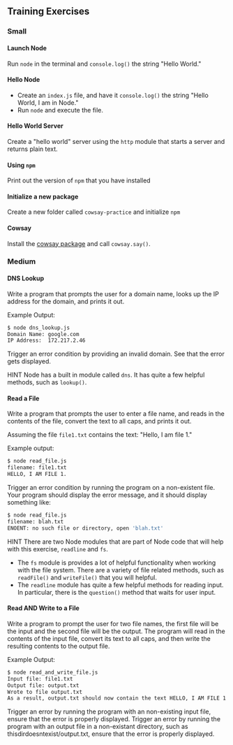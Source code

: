 ## Training Exercises

### Small

#### Launch Node

Run `node` in the terminal and `console.log()` the string "Hello World."


#### Hello Node

* Create an `index.js` file, and have it `console.log()` the string "Hello World, I am in Node."
* Run `node` and execute the file.


#### Hello World Server

Create a "hello world" server using the `http` module that starts a server and returns plain text.


#### Using `npm`

Print out the version of `npm` that you have installed


#### Initialize a new package

Create a new folder called `cowsay-practice` and initialize `npm`


#### Cowsay

Install the [cowsay package](https://www.npmjs.com/package/cowsay) and call `cowsay.say()`.


### Medium

#### DNS Lookup

Write a program that prompts the user for a domain name, looks up the IP address for the domain, and prints it out.

Example Output:

```sh
$ node dns_lookup.js
Domain Name: google.com
IP Address:  172.217.2.46
```

Trigger an error condition by providing an invalid domain. See that the error gets displayed.

HINT
Node has a built in module called `dns`.  It has quite a few helpful methods, such as `lookup()`.


#### Read a File

Write a program that prompts the user to enter a file name, and reads in the contents of the file, convert the text to all caps, and prints it out.

Assuming the file `file1.txt` contains the text: "Hello, I am file 1."

Example output:

```sh
$ node read_file.js
filename: file1.txt
HELLO, I AM FILE 1.
```

Trigger an error condition by running the program on a non-existent file. Your program should display the error message, and it should display something like:

```sh
$ node read_file.js
filename: blah.txt
ENOENT: no such file or directory, open 'blah.txt'
```

HINT
There are two Node modules that are part of Node code that will help with this exercise, `readline` and `fs`.

- The `fs` module is provides a lot of helpful functionality when working with the file system. There are a variety of file related methods, such as `readFile()` and `writeFile()` that you will helpful.
- The `readline` module has quite a few helpful methods for reading input.  In particular, there is the `question()` method that waits for user input.




#### Read AND Write to a File

Write a program to prompt the user for two file names, the first file will be the input and the second file will be the output. The program will read in the contents of the input file, convert its text to all caps, and then write the resulting contents to the output file.

Example Output:

```sh
$ node read_and_write_file.js
Input file: file1.txt
Output file: output.txt
Wrote to file output.txt
As a result, output.txt should now contain the text HELLO, I AM FILE 1
```

Trigger an error by running the program with an non-existing input file, ensure that the error is properly displayed. Trigger an error by running the program with an output file in a non-existant directory, such as thisdirdoesntexist/output.txt, ensure that the error is properly displayed.

